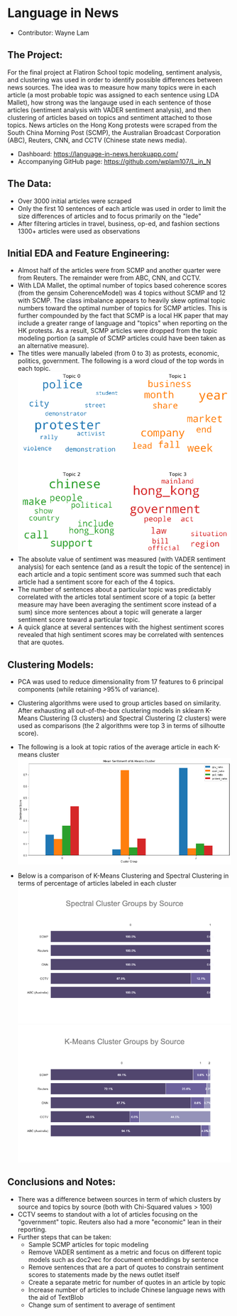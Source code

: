 # Language in News
- Contributor: Wayne Lam
## The Project:
For the final project at Flatiron School topic modeling, sentiment analysis, and clustering was used in order to identify possible differences between news sources.  The idea was to measure how many topics were in each article (a most probable topic was assigned to each sentence using LDA Mallet), how strong was the langauge used in each sentence of those articles (sentiment analysis with VADER sentiment analysis), and then clustering of articles based on topics and sentiment attached to those topics.  News articles on the Hong Kong protests were scraped from the South China Morning Post (SCMP), the Australian Broadcast Corporation (ABC), Reuters, CNN, and CCTV (Chinese state news media).
- Dashboard: https://language-in-news.herokuapp.com/
- Accompanying GitHub page: https://github.com/wplam107/L_in_N

## The Data:
- Over 3000 initial articles were scraped
- Only the first 10 sentences of each article was used in order to limit the size differences of articles and to focus primarily on the "lede"
- After filtering articles in travel, business, op-ed, and fashion sections 1300+ articles were used as observations

## Initial EDA and Feature Engineering:
- Almost half of the articles were from SCMP and another quarter were from Reuters.  The remainder were from ABC, CNN, and CCTV.
- With LDA Mallet, the optimal number of topics based coherence scores (from the gensim CoherenceModel) was 4 topics without SCMP and 12 with SCMP.  The class imbalance appears to heavily skew optimal topic numbers toward the optimal number of topics for SCMP articles.  This is further compounded by the fact that SCMP is a local HK paper that may include a greater range of language and "topics" when reporting on the HK protests.  As a result, SCMP articles were dropped from the topic modeling portion (a sample of SCMP articles could have been taken as an alternative measure).
- The titles were manually labeled (from 0 to 3) as protests, economic, politics, government.  The following is a word cloud of the top words in each topic.  
![Word Cloud of Topics](images/topics.png)
- The absolute value of sentiment was measured (with VADER sentiment analysis) for each sentence (and as a result the topic of the sentence) in each article and a topic sentiment score was summed such that each article had a sentiment score for each of the 4 topics.
- The number of sentences about a particular topic was predictably correlated with the articles total sentiment score of a topic (a better measure may have been averaging the sentiment score instead of a sum) since more sentences about a topic will generate a larger sentiment score toward a particular topic.
- A quick glance at several sentences with the highest sentiment scores revealed that high sentiment scores may be correlated with sentences that are quotes.

## Clustering Models:
- PCA was used to reduce dimensionality from 17 features to 6 principal components (while retaining >95% of variance).
- Clustering algorithms were used to group articles based on similarity.  After exhausting all out-of-the-box clustering models in sklearn K-Means Clustering (3 clusters) and Spectral Clustering (2 clusters) were used as comparisons (the 2 algorithms were top 3 in terms of silhoutte score).
- The following is a look at topic ratios of the average article in each K-means cluster
![Topic frequency by cluster](images/topic_count.png)

- Below is a comparison of K-Means Clustering and Spectral Clustering in terms of percentage of articles labeled in each cluster
![Spectral Clusters by source](images/scl_by_s.png)![K-Means Clusters by source](images/km_cl_by_s.png)

## Conclusions and Notes:
- There was a difference between sources in term of which clusters by source and topics by source (both with Chi-Squared values > 100)
- CCTV seems to standout with a lot of articles focusing on the "government" topic.  Reuters also had a more "economic" lean in their reporting.
- Further steps that can be taken:
  - Sample SCMP articles for topic modeling
  - Remove VADER sentiment as a metric and focus on different topic models such as doc2vec for document embeddings by sentence
  - Remove sentences that are a part of quotes to constrain sentiment scores to statements made by the news outlet itself
  - Create a separate metric for number of quotes in an article by topic
  - Increase number of articles to include Chinese language news with the aid of TextBlob
  - Change sum of sentiment to average of sentiment
